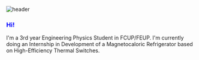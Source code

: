 ![header](https://capsule-render.vercel.app/api?type=wave&color=auto&height=300&section=header&text=capsule%20render&fontSize=90)
### <span style = "color: blue">Hi!</span>
I'm a 3rd year Engineering Physics Student in FCUP/FEUP.
I'm currently doing an Internship in Development of a Magnetocaloric Refrigerator based on High-Efficiency Thermal Switches.
